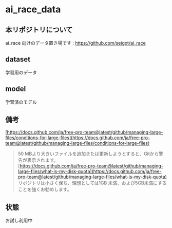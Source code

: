 # ai_race_data

## 本リポジトリについて
ai_race 向けのデータ置き場です : https://github.com/seigot/ai_race

## dataset
学習用のデータ

## model
学習済のモデル

## 備考
[https://docs.github.com/ja/free-pro-team@latest/github/managing-large-files/conditions-for-large-files](https://docs.github.com/ja/free-pro-team@latest/github/managing-large-files/conditions-for-large-files) <br>
> 50 MBより大きいファイルを追加または更新しようとすると、Gitから警告が表示されます。<br>
[https://docs.github.com/ja/free-pro-team@latest/github/managing-large-files/what-is-my-disk-quota](https://docs.github.com/ja/free-pro-team@latest/github/managing-large-files/what-is-my-disk-quota) <br>
> リポジトリは小さく保ち、理想としては1GB 未満、および5GB未満にすることを強くお勧めします。<br>

## 状態
お試し利用中
